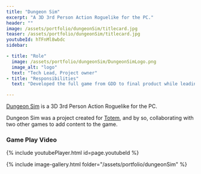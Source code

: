 ```yaml
---
title: "Dungeon Sim"
excerpt: "A 3D 3rd Person Action Roguelike for the PC."
header: ""
image: /assets/portfolio/dungeonSim/titlecard.jpg
teaser: /assets/portfolio/dungeonSim/titlecard.jpg
youtubeId: hTFnMl8wbdc
sidebar:

- title: "Role"
  image: /assets/portfolio/dungeonSim/DungeonSimLogo.png
  image_alt: "logo"
  text: "Tech Lead, Project owner"
- title: "Responsibilities"
  text: "Developed the full game from GDD to final product while leading a small team."

---
```


[Dungeon Sim][Dungeon] is a 3D 3rd Person Action Roguelike for the PC.

Dungeon Sim was a project created for [Totem], and by so, collaborating with two other games to add content to the game.

### Game Play Video
{% include youtubePlayer.html id=page.youtubeId %}

{% include image-gallery.html folder="/assets/portfolio/dungeonSim" %}

[Dungeon]:https://leos-clockworks.itch.io/dungeon-sim

[home]:/assets/portfolio/dungeonSim/homescreen.jpg

[play]:/assets/portfolio/dungeonSim/playable.jpg

[selection]:/assets/portfolio/dungeonSim/selectionscreen.jpg

[Totem]:https://totem.gdn/bin/view/Main/